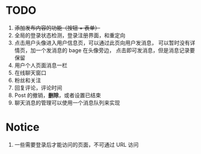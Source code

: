 # TODO 
1. ~~添加发布内容的功能（按钮 + 表单）~~
2. 全局的登录状态检测，登录注册界面，和重定向
3. 点击用户头像进入用户信息页，可以通过此页向用户发消息，
   可以暂时没有详情页，加一个发消息的 bage 在头像旁边，
   点击即可发消息，但是消息记录要保留
4. 用户个人页面消息一栏
5. 在线聊天窗口
6. 粉丝和关注
7. 回复评论，评论时间
8. Post 的撤销，**删除**，或者设置已结束
9. 聊天消息的管理可以使用一个消息队列来实现


# Notice
1. 一些需要登录后才能访问的页面，不可通过 URL 访问
